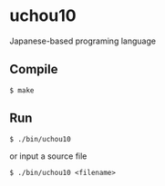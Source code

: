 # uchou10
Japanese-based programing language

## Compile

```shell
$ make
```

## Run

```shell
$ ./bin/uchou10
```

or input a source file

```shell
$ ./bin/uchou10 <filename>
```
